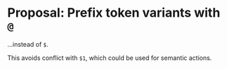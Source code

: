 # Proposal: Prefix token variants with `@`

...instead of `$`.

This avoids conflict with `$1`, which could be used for semantic actions.
